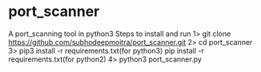 # port_scanner
A port_scanning tool in python3
Steps to install and run
1> git clone https://github.com/subhodeepmoitra/port_scanner.git
2> cd port_scanner
3>  pip3 install -r requirements.txt(for python3)
    pip install -r requirements.txt(for python2)
4> python3 port_scanner.py
